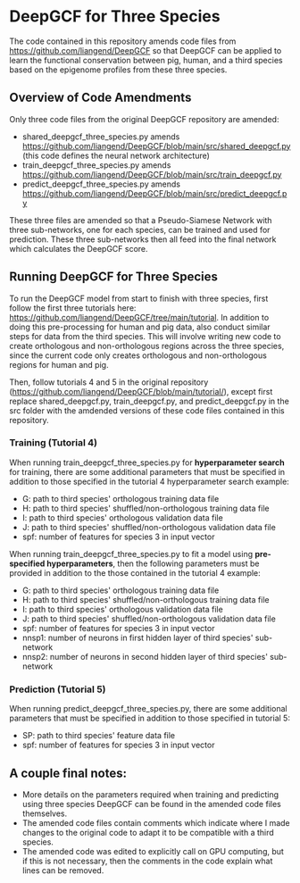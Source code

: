 # DeepGCF for Three Species

The code contained in this repository amends code files from https://github.com/liangend/DeepGCF so that DeepGCF can be applied to learn the functional conservation between pig, human, and a third species based on the epigenome profiles from these three species.

## Overview of Code Amendments
Only three code files from the original DeepGCF repository are amended: 
- shared_deepgcf_three_species.py amends https://github.com/liangend/DeepGCF/blob/main/src/shared_deepgcf.py (this code defines the neural network architecture)
- train_deepgcf_three_species.py amends https://github.com/liangend/DeepGCF/blob/main/src/train_deepgcf.py
- predict_deepgcf_three_species.py amends https://github.com/liangend/DeepGCF/blob/main/src/predict_deepgcf.py

These three files are amended so that a Pseudo-Siamese Network with three sub-networks, one for each species, can be trained and used for prediction. These three sub-networks then all feed into the final network which calculates the DeepGCF score.

## Running DeepGCF for Three Species
To run the DeepGCF model from start to finish with three species, first follow the first three tutorials here: https://github.com/liangend/DeepGCF/tree/main/tutorial. In addition to doing this pre-processing for human and pig data, also conduct similar steps for data from the third species. This will involve writing new code to create orthologous and non-orthologous regions across the three species, since the current code only creates orthologous and non-orthologous regions for human and pig.

Then, follow tutorials 4 and 5 in the original repository (https://github.com/liangend/DeepGCF/blob/main/tutorial/), except first replace shared_deepgcf.py, train_deepgcf.py, and predict_deepgcf.py in the src folder with the amdended versions of these code files contained in this repository.

### Training (Tutorial 4)
When running train_deepgcf_three_species.py for **hyperparameter search** for training, there are some additional parameters that must be specified in addition to those specified in the tutorial 4 hyperparameter search example:
- G: path to third species' orthologous training data file
- H: path to third species' shuffled/non-orthologous training data file
- I: path to third species' orthologous validation data file
- J: path to third species' shuffled/non-orthologous validation data file
- spf: number of features for species 3 in input vector
  
When running train_deepgcf_three_species.py to fit a model using **pre-specified hyperparameters**, then the following parameters must be provided in addition to the those contained in the tutorial 4 example:
- G: path to third species' orthologous training data file
- H: path to third species' shuffled/non-orthologous training data file
- I: path to third species' orthologous validation data file
- J: path to third species' shuffled/non-orthologous validation data file
- spf: number of features for species 3 in input vector
- nnsp1: number of neurons in first hidden layer of third species' sub-network
- nnsp2: number of neurons in second hidden layer of third species' sub-network

### Prediction (Tutorial 5)
When running predict_deepgcf_three_species.py, there are some additional parameters that must be specified in addition to those specified in tutorial 5:
- SP: path to third species' feature data file
- spf: number of features for species 3 in input vector

## A couple final notes:
- More details on the parameters required when training and predicting using three species DeepGCF can be found in the amended code files themselves.
- The amended code files contain comments which indicate where I made changes to the original code to adapt it to be compatible with a third species. 
- The amended code was edited to explicitly call on GPU computing, but if this is not necessary, then the comments in the code explain what lines can be removed.

